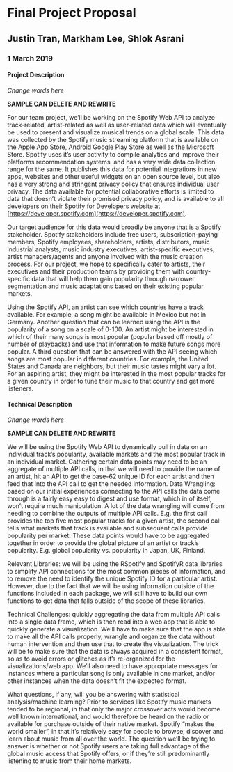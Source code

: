 # Final Project Proposal
## Justin Tran, Markham Lee, Shlok Asrani
### 1 March 2019

#### Project Description
*Change words here*

**SAMPLE CAN DELETE AND REWRITE**

For our team project, we’ll be working on the Spotify Web API to analyze track-related, artist-related as well as user-related data which will eventually be used to present and visualize musical trends on a global scale. This data was collected by the Spotify music streaming platform that is available on the Apple App Store, Android Google Play Store as well as the Microsoft Store. Spotify uses it’s user activity to compile analytics and improve their platforms recommendation systems, and has a very wide data collection range for the same. It publishes this data for potential integrations in new apps, websites and other useful widgets on an open source level, but also has a very strong and stringent privacy policy that ensures individual user privacy. The data available for potential collaborative efforts is limited to data that doesn’t violate their promised privacy policy, and is available to all developers on their Spotify for Developers website at [https://developer.spotify.com](https://developer.spotify.com).

Our target audience for this data would broadly be anyone that is a Spotify stakeholder. Spotify stakeholders include free users, subscription-paying members, Spotify employees, shareholders, artists, distributors, music industrial analysts, music industry executives, artist-specific executives, artist managers/agents and anyone involved with the music creation process. For our project, we hope to specifically cater to artists, their executives and their production teams by providing them with country-specific data that will help them gain popularity through narrower segmentation and music adaptations based on their existing popular markets.

Using the Spotify API, an artist can see which countries have a track available. For example, a song might be available in Mexico but not in Germany. Another question that can be learned using the API is the popularity of a song on a scale of 0-100. An artist might be interested in which of their many songs is most popular (popular based off mostly of number of playbacks) and use that information to make future songs more popular. A third question that can be answered with the API seeing which songs are most popular in different countries. For example, the United States and Canada are neighbors, but their music tastes might vary a lot. For an aspiring artist, they might be interested in the most popular tracks for a given country in order to tune their music to that country and get more listeners.

#### Technical Description
*Change words here*

**SAMPLE CAN DELETE AND REWRITE**

We will be using the Spotify Web API to dynamically pull in data on an individual track’s popularity, available markets and the most popular track in an individual market. Gathering certain data points may need to be an aggregate of multiple API calls, in that we will need to provide the name of an artist, hit an API to get the base-62 unique ID for each artist and then feed that into the API call to get the needed information.
Data Wrangling: based on our initial experiences connecting to the API calls the data come through is a fairly easy easy to digest and use format, which in of itself, won’t require much manipulation. A lot of the data wrangling will come from needing to combine the outputs of multiple API calls. E.g. the first call provides the top five most popular tracks for a given artist, the second call tells what markets that track is available and subsequent calls provide popularity per market. These data points would have to be aggregated together in order to provide the global picture of an artist or track’s popularity. E.g. global popularity vs. popularity in Japan, UK, Finland.

Relevant Libraries: we will be using the RSpotify and SpotifyR data libraries to simplify API connections for the most common pieces of information, and to remove the need to identify the unique Spotify ID for a particular artist. However, due to the fact that we will be using information outside of the functions included in each package, we will still have to build our own functions to get data that falls outside of the scope of these libraries.  

Technical Challenges: quickly aggregating the data from multiple API calls into a single data frame, which is then read into a web app that is able to quickly generate a visualization. We’ll have to make sure that the app is able to make all the API calls properly, wrangle and organize the data without human intervention and then use that to create the visualization. The trick will be to make sure that the data is always acquired in a consistent format, so as to avoid errors or glitches as it’s re-organized for the visualizations/web app. We’ll also need to have appropriate messages for instances where a particular song is only available in one market, and/or other instances when the data doesn’t fit the expected format.

What questions, if any, will you be answering with statistical analysis/machine learning? Prior to services like Spotify music markets tended to be regional, in that only the major crossover acts would become well known international, and would therefore be heard on the radio or available for purchase outside of their native market. Spotify “makes the world smaller”, in that it’s relatively easy for people to browse, discover and learn about music from all over the world. The question we’ll be trying to answer is whether or not Spotify users are taking full advantage of the global music access that Spotify offers, or if they’re still predominantly listening to music from their home markets.
